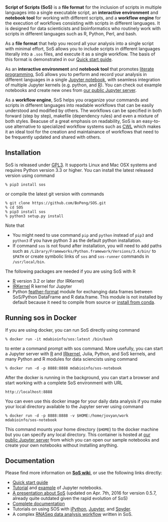 **Script of Scripts (SoS)** is a **file format** for the inclusion of
scripts in multiple languages into a single executable script, an
**interactive environment** and **notebook tool** for working with different scripts, and
a **workflow engine** for the execution of workflows consisting with scripts
in different languages. It is designed for data scienticists and bioinformatics who routinely work with scripts in different languages such as R, Python, Perl, and bash.

As a **file format** that help you record all your analysis into a single
script with minimal effort, SoS allows you to include scripts in different
languages literally into a `.sos` files, and execute it as a single
workflow. The basis of this format is demonstrated in our [Quick start
guide](https://github.com/BoPeng/SOS/wiki/1.-Quick-Start).

As an **interactive environment** and **notebook tool** that promotes [literate
programming](https://en.wikipedia.org/wiki/Literate_programming), SoS
allows you to perform and record your analysis in different languages in a
single [Jupyter notebook](http://jupyter.org/), with seamless integration
of multiple Jupyter kernels (e.g. python, and
[R](https://github.com/IRkernel/IRkernel)). You can check out 
example notebooks and create new ones from [our public Jupyter
server](http://34.192.184.206:8000/).

As a **workflow engine**, SoS helps you oraganize your commands and scripts in different languages into readable workflows that can be easily understood and modified by others. The workflows can be specified in both forward (step by step), makefile (dependency rules) and even a mixture of both styles. Beacuse of a great emphasis on readability, SoS is an easy-to-use alternative to specialized workflow systems such as [CWL](http://common-workflow-language.github.io/draft-3/) which makes it an ideal tool for the creation and maintainance of workflows that need to be frequently updated and shared with others.

## Installation

SoS is released under [GPL3](http://www.gnu.org/licenses/gpl-3.0.en.html). It supports Linux and Mac OSX systems and requires Python version 3.3 or higher. You can install the latest released version using command

```
% pip3 install sos
```

or compile the latest git version with commands

```
% git clone https://github.com/BoPeng/SOS.git
% cd SOS
% pip3 install sos
% python3 setup.py install
```

Note that

* You might need to use command `pip` and `python` instead of `pip3` and `python3` if you have python 3 as the default python installation.
* If command `sos` is not found after installation, you will need to add paths such as
`/Library/Frameworks/Python.framework/Versions/3.4/bin/` to `$PATH` or
create symbolic links of `sos` and `sos-runner` commands in
`/usr/local/bin`.

The following packages are needed if you are using SoS with R

* [R](https://www.r-project.org/) version 3.2 or later (for IRKernel)
* [IRKernel](https://github.com/IRkernel/IRkernel) R kernel for Jupyter
* Python [feather-format](https://github.com/wesm/feather) module for
exchanging data frames between SoS/Python DataFrame and R data.frame. This
module is not installed by default because it need to compile from source
or [install from conda](https://pypi.python.org/pypi/feather-format).

## Running sos in Docker 

If you are using docker, you can run SoS directly using command

```
% docker run -it mdabioinfo/sos:latest /bin/bash
```

to enter a command prompt with sos command. More usefully, you can start a
Jupyter server with [R](https://www.r-project.org/) and [IRkernel](https://github.com/IRkernel/IRkernel),
Julia, Python, and SoS kernels, and many Python and R modules for data sciencists using command


```
% docker run -d -p 8888:8888 mdabioinfo/sos-notebook
```

After the docker is running in the background, you can start a browser and
start working with a complete SoS environment with URL

```
http://localhost:8888
```

You can even use this docker image for your daily data analysis if you make
your local directory available to the Jupyter server using command 

```
% docker run -d -p 8888:8888 -v $HOME:/home/jovyan/work  mdabioinfo/sos-notebook
```

This command mounts your home directory (`$HOME`) to the docker machine but
you can specify any local directory. This container is hosted at [our public Jupyter
server](http://34.192.184.206:8000/) from which you can open our sample
notebooks and create your own notebooks without installing anything.

## Documentation

Please find more information on **[SoS
wiki](https://github.com/BoPeng/SOS/wiki)**, or use the following links
directly:

* [Quick start guide](https://github.com/BoPeng/SOS/wiki/1.-Quick-Start)
* [Tutorial](https://github.com/BoPeng/SOS/blob/master/examples/NotebookTutorial.ipynb) and [example](https://github.com/BoPeng/SOS/blob/master/examples/example.ipynb) of Jupyter notebooks.
* [A presentation about SoS](https://github.com/BoPeng/SOS/wiki/SoS_March2016.pdf) (updated on Apr. 7th, 2016 for version 0.5.7, already quite outdated given the rapid evolution of SoS)
* [Complete documentation](https://github.com/BoPeng/SOS/wiki)
* Tutorials on using SOS with
[iPython](https://github.com/BoPeng/SOS/wiki/3.-Using-SoS-with-iPython),
[Jupyter](https://github.com/BoPeng/SOS/wiki/4.-SoS-Notebook-Using-Jupyter),
and [Spyder](https://github.com/BoPeng/SOS/wiki/5.-Using-Spyder-as-SoS-IDE).
* A complex [RNASeq data analysis workflow](https://github.com/BoPeng/SOS/wiki/6.-A-Complete-Example) written in SoS.
